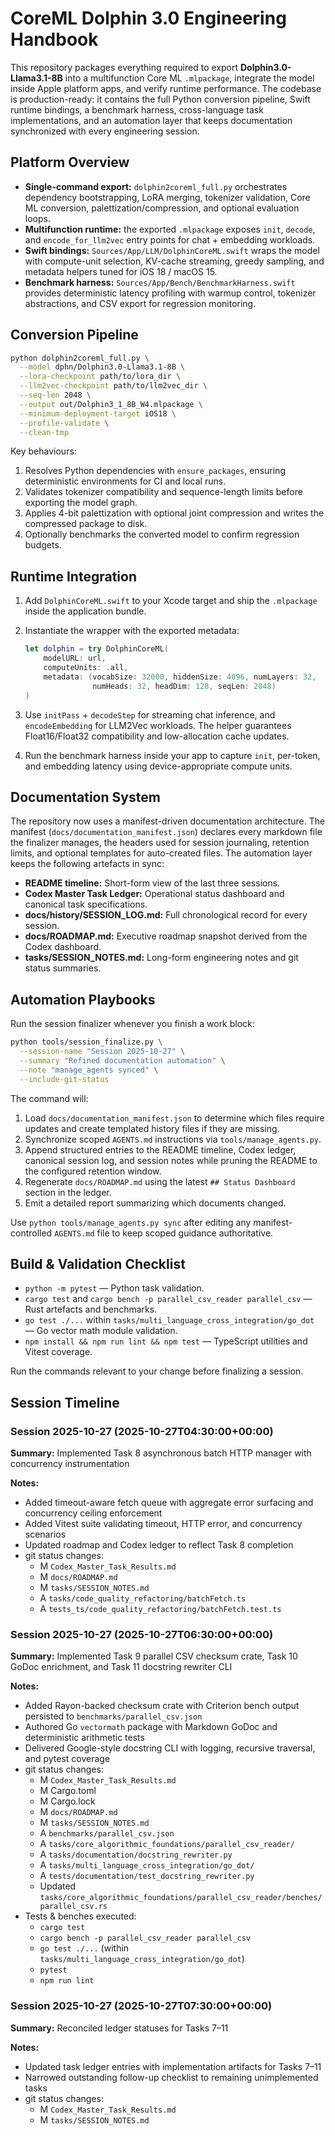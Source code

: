 # CoreML Dolphin 3.0 Engineering Handbook

This repository packages everything required to export **Dolphin3.0-Llama3.1-8B**
into a multifunction Core ML `.mlpackage`, integrate the model inside Apple
platform apps, and verify runtime performance. The codebase is production-ready:
it contains the full Python conversion pipeline, Swift runtime bindings, a
benchmark harness, cross-language task implementations, and an automation layer
that keeps documentation synchronized with every engineering session.

## Platform Overview

- **Single-command export:** `dolphin2coreml_full.py` orchestrates dependency
  bootstrapping, LoRA merging, tokenizer validation, Core ML conversion,
  palettization/compression, and optional evaluation loops.
- **Multifunction runtime:** the exported `.mlpackage` exposes `init`, `decode`,
  and `encode_for_llm2vec` entry points for chat + embedding workloads.
- **Swift bindings:** `Sources/App/LLM/DolphinCoreML.swift` wraps the model with
  compute-unit selection, KV-cache streaming, greedy sampling, and metadata
  helpers tuned for iOS 18 / macOS 15.
- **Benchmark harness:** `Sources/App/Bench/BenchmarkHarness.swift` provides
  deterministic latency profiling with warmup control, tokenizer abstractions,
  and CSV export for regression monitoring.

## Conversion Pipeline

```bash
python dolphin2coreml_full.py \
  --model dphn/Dolphin3.0-Llama3.1-8B \
  --lora-checkpoint path/to/lora_dir \
  --llm2vec-checkpoint path/to/llm2vec_dir \
  --seq-len 2048 \
  --output out/Dolphin3_1_8B_W4.mlpackage \
  --minimum-deployment-target iOS18 \
  --profile-validate \
  --clean-tmp
```

Key behaviours:

1. Resolves Python dependencies with `ensure_packages`, ensuring deterministic
   environments for CI and local runs.
2. Validates tokenizer compatibility and sequence-length limits before
   exporting the model graph.
3. Applies 4-bit palettization with optional joint compression and writes the
   compressed package to disk.
4. Optionally benchmarks the converted model to confirm regression budgets.

## Runtime Integration

1. Add `DolphinCoreML.swift` to your Xcode target and ship the `.mlpackage`
   inside the application bundle.
2. Instantiate the wrapper with the exported metadata:

   ```swift
   let dolphin = try DolphinCoreML(
       modelURL: url,
       computeUnits: .all,
       metadata: (vocabSize: 32000, hiddenSize: 4096, numLayers: 32,
                  numHeads: 32, headDim: 128, seqLen: 2048)
   )
   ```

3. Use `initPass` + `decodeStep` for streaming chat inference, and
   `encodeEmbedding` for LLM2Vec workloads. The helper guarantees Float16/Float32
   compatibility and low-allocation cache updates.
4. Run the benchmark harness inside your app to capture `init`, per-token, and
   embedding latency using device-appropriate compute units.

## Documentation System

The repository now uses a manifest-driven documentation architecture. The
manifest (`docs/documentation_manifest.json`) declares every markdown file the
finalizer manages, the headers used for session journaling, retention limits,
and optional templates for auto-created files. The automation layer keeps the
following artefacts in sync:

- **README timeline:** Short-form view of the last three sessions.
- **Codex Master Task Ledger:** Operational status dashboard and canonical task
  specifications.
- **docs/history/SESSION_LOG.md:** Full chronological record for every session.
- **docs/ROADMAP.md:** Executive roadmap snapshot derived from the Codex
  dashboard.
- **tasks/SESSION_NOTES.md:** Long-form engineering notes and git status
  summaries.

## Automation Playbooks

Run the session finalizer whenever you finish a work block:

```bash
python tools/session_finalize.py \
  --session-name "Session 2025-10-27" \
  --summary "Refined documentation automation" \
  --note "manage_agents synced" \
  --include-git-status
```

The command will:

1. Load `docs/documentation_manifest.json` to determine which files require
   updates and create templated history files if they are missing.
2. Synchronize scoped `AGENTS.md` instructions via `tools/manage_agents.py`.
3. Append structured entries to the README timeline, Codex ledger, canonical
   session log, and session notes while pruning the README to the configured
   retention window.
4. Regenerate `docs/ROADMAP.md` using the latest `## Status Dashboard` section in
   the ledger.
5. Emit a detailed report summarizing which documents changed.

Use `python tools/manage_agents.py sync` after editing any manifest-controlled
`AGENTS.md` file to keep scoped guidance authoritative.

## Build & Validation Checklist

- `python -m pytest` — Python task validation.
- `cargo test` and `cargo bench -p parallel_csv_reader parallel_csv` — Rust
  artefacts and benchmarks.
- `go test ./...` within `tasks/multi_language_cross_integration/go_dot` — Go
  vector math module validation.
- `npm install && npm run lint && npm test` — TypeScript utilities and Vitest
  coverage.

Run the commands relevant to your change before finalizing a session.

## Session Timeline

<!-- session-log:session-2025-10-27-043000:2025-10-27T04:30:00+00:00 -->
### Session 2025-10-27 (2025-10-27T04:30:00+00:00)

**Summary:** Implemented Task 8 asynchronous batch HTTP manager with concurrency instrumentation

**Notes:**
- Added timeout-aware fetch queue with aggregate error surfacing and concurrency ceiling enforcement
- Added Vitest suite validating timeout, HTTP error, and concurrency scenarios
- Updated roadmap and Codex ledger to reflect Task 8 completion
- git status changes:
  - M `Codex_Master_Task_Results.md`
  - M `docs/ROADMAP.md`
  - M `tasks/SESSION_NOTES.md`
  - A `tasks/code_quality_refactoring/batchFetch.ts`
  - A `tests_ts/code_quality_refactoring/batchFetch.test.ts`

<!-- session-log:session-2025-10-27-063000:2025-10-27T06:30:00+00:00 -->
### Session 2025-10-27 (2025-10-27T06:30:00+00:00)

**Summary:** Implemented Task 9 parallel CSV checksum crate, Task 10 GoDoc enrichment, and Task 11 docstring rewriter CLI

**Notes:**
- Added Rayon-backed checksum crate with Criterion bench output persisted to `benchmarks/parallel_csv.json`
- Authored Go `vectormath` package with Markdown GoDoc and deterministic arithmetic tests
- Delivered Google-style docstring CLI with logging, recursive traversal, and pytest coverage
- git status changes:
  - M `Codex_Master_Task_Results.md`
  - M Cargo.toml
  - M Cargo.lock
  - M `docs/ROADMAP.md`
  - M `tasks/SESSION_NOTES.md`
  - A `benchmarks/parallel_csv.json`
  - A `tasks/core_algorithmic_foundations/parallel_csv_reader/`
  - A `tasks/documentation/docstring_rewriter.py`
  - A `tasks/multi_language_cross_integration/go_dot/`
  - A `tests/documentation/test_docstring_rewriter.py`
  - Updated `tasks/core_algorithmic_foundations/parallel_csv_reader/benches/parallel_csv.rs`
- Tests & benches executed:
  - `cargo test`
  - `cargo bench -p parallel_csv_reader parallel_csv`
  - `go test ./...` (within `tasks/multi_language_cross_integration/go_dot`)
  - `pytest`
  - `npm run lint`

<!-- session-log:session-2025-10-27-073000:2025-10-27T07:30:00+00:00 -->
### Session 2025-10-27 (2025-10-27T07:30:00+00:00)

**Summary:** Reconciled ledger statuses for Tasks 7–11

**Notes:**
- Updated task ledger entries with implementation artifacts for Tasks 7–11
- Narrowed outstanding follow-up checklist to remaining unimplemented tasks
- git status changes:
  - M `Codex_Master_Task_Results.md`
  - M `tasks/SESSION_NOTES.md`
